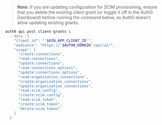 
> **Note:** If you are updating configuration for SCIM provisioning, ensure that you delete the existing client grant (or toggle it off in the Auth0 Dashboard) before running the command below, as Auth0 doesn’t allow updating existing grants.

```bash
auth0 api post client-grants \
  --data '{
    "client_id": "'$OIN_APP_CLIENT_ID'",
    "audience": "https://'$AUTH0_DOMAIN'/api/v2/",
    "scope": [
      "create:connections",
      "read:connections",
      "update:connections",
      "read:connections_options",
      "update:connections_options",
      "read:organization_connections",
      "create:organization_connections",
      "update:organization_connections",
      "read:scim_config",
      "create:scim_config",
      "read:scim_token",
      "create:scim_token",
      "delete:scim_token"
    ]
  }'
